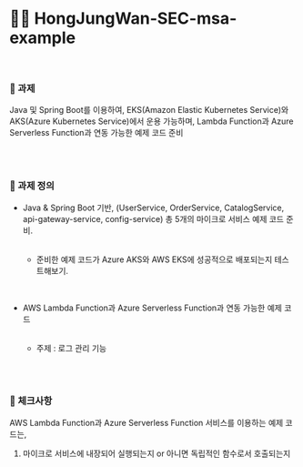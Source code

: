 # 👨‍💻 HongJungWan-SEC-msa-example

<br>

### 📰 과제

Java 및 Spring Boot를 이용하여, EKS(Amazon Elastic Kubernetes Service)와 AKS(Azure Kubernetes Service)에서 운용 가능하며, Lambda Function과 Azure Serverless Function과 연동 가능한 예제 코드 준비

<br><br>

### 📰 과제 정의

* Java & Spring Boot 기반, (UserService, OrderService, CatalogService, api-gateway-service, config-service) 총 5개의 마이크로 서비스 예제 코드 준비. <br><br>

  * 준비한 예제 코드가 Azure AKS와 AWS EKS에 성공적으로 배포되는지 테스트해보기.

<br>

* AWS Lambda Function과 Azure Serverless Function과 연동 가능한 예제 코드 <br><br>

  * 주제 : 로그 관리 기능

<br><br>

### 🤔 체크사항

AWS Lambda Function과 Azure Serverless Function 서비스를 이용하는 예제 코드는,

1. 마이크로 서비스에 내장되어 실행되는지 or 아니면 독립적인 함수로서 호출되는지
